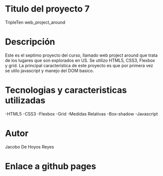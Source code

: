 # Titulo del proyecto 7

TripleTen web_project_around

# Descripción

Este es el septimo proyecto del curso, llamado web project around
que trata de los lugares que son explorados en US. Se utilizo
HTML5, CSS3, Flexbox y grid. La principal caracteristica de este
proyecto es que por primera vez se utilo javascript y manejo del
DOM basico.

# Tecnologias y caracteristicas utilizadas

-HTML5
-CSS3
-Flexbox
-Grid
-Medidas Relativas
-Box-shadow
-Javascript

# Autor

Jacobo De Hoyos Reyes

# Enlace a github pages
